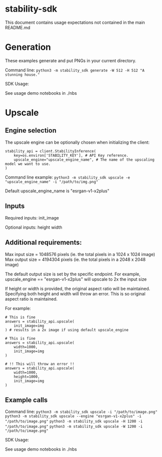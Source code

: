 # stability-sdk

This document contains usage expectations not contained in the main README.md

# Generation

These examples generate and put PNGs in your current directory.

Command line:
`python3 -m stability_sdk generate -W 512 -H 512 "A stunning house."`

SDK Usage:

See usage demo notebooks in ./nbs

# Upscale 

## Engine selection
The upscale engine can be optionally chosen when initializing the client:
```
stability_api = client.StabilityInference(
    key=os.environ['STABILITY_KEY'], # API Key reference.
    upscale_engine="upscale_engine_name", # The name of the upscaling model we want to use.
)
```
Command line example:
`python3 -m stability_sdk upscale -e "upscale_engine_name" -i "/path/to/img.png"`

Default upscale_engine_name is "esrgan-v1-x2plus"

## Inputs
Required inputs:
init_image

Optional inputs:
height
width

## Additional requirements:
Max input size = 1048576 pixels (ie. the total pixels in a 1024 x 1024 image)
Max output size = 4194304 pixels (ie. the total pixels in a 2048 x 2048 image)

The default output size is set by the specific endpoint.
For example, upscale_engine == "esrgan-v1-x2plus" will upscale to 2x the input size

If height or width is provided, the original aspect ratio will be maintained.
Specifying both height and width will throw an error. This is so original aspect ratio is maintained.

For example:
```
# This is fine
answers = stability_api.upscale(
    init_image=img
) # results in a 2x image if using default upscale_engine

# This is fine
answers = stability_api.upscale(
    width=1000,
    init_image=img
)

# !! This will throw an error !!
answers = stability_api.upscale(
    width=1000,
    height=1000,
    init_image=img
)
```

## Example calls

Command line:
`python3 -m stability_sdk upscale -i "/path/to/image.png"`
`python3 -m stability_sdk upscale --engine "esrgan-v1-x2plus" -i "/path/to/image.png"`
`python3 -m stability_sdk upscale -H 1200 -i "/path/to/image.png"`
`python3 -m stability_sdk upscale -W 1200 -i "/path/to/image.png"`

SDK Usage:

See usage demo notebooks in ./nbs

